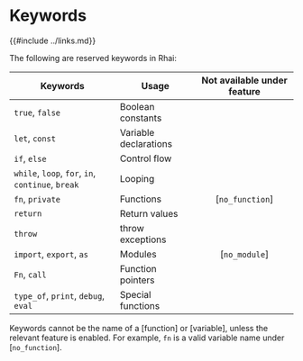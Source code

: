 Keywords
========

{{#include ../links.md}}

The following are reserved keywords in Rhai:

| Keywords                                          | Usage                 | Not available under feature |
| ------------------------------------------------- | --------------------- | :-------------------------: |
| `true`, `false`                                   | Boolean constants     |                             |
| `let`, `const`                                    | Variable declarations |                             |
| `if`, `else`                                      | Control flow          |                             |
| `while`, `loop`, `for`, `in`, `continue`, `break` | Looping               |                             |
| `fn`, `private`                                   | Functions             |       [`no_function`]       |
| `return`                                          | Return values         |                             |
| `throw`                                           | throw exceptions      |                             |
| `import`, `export`, `as`                          | Modules               |        [`no_module`]        |
| `Fn`, `call`                                      | Function pointers     |                             |
| `type_of`, `print`, `debug`, `eval`               | Special functions     |                             |

Keywords cannot be the name of a [function] or [variable], unless the relevant feature is enabled.
For example, `fn` is a valid variable name under [`no_function`].
